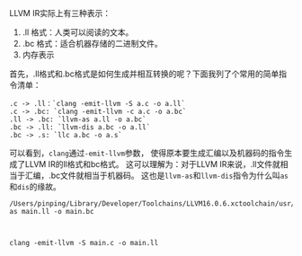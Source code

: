 LLVM IR实际上有三种表示：

1. .ll 格式：人类可以阅读的文本。
2. .bc 格式：适合机器存储的二进制文件。
3. 内存表示

首先，.ll格式和.bc格式是如何生成并相互转换的呢？下面我列了个常用的简单指令清单：

````
.c -> .ll：`clang -emit-llvm -S a.c -o a.ll`
.c -> .bc: `clang -emit-llvm -c a.c -o a.bc`
.ll -> .bc: `llvm-as a.ll -o a.bc`
.bc -> .ll: `llvm-dis a.bc -o a.ll`
.bc -> .s: `llc a.bc -o a.s`
````

可以看到，`clang`通过`-emit-llvm`参数， 使得原本要生成汇编以及机器码的指令生成了LLVM IR的ll格式和bc格式。 这可以理解为：对于LLVM IR来说，.ll文件就相当于汇编，.bc文件就相当于机器码。 这也是`llvm-as`和`llvm-dis`指令为什么叫`as`和`dis`的缘故。





```
/Users/pinping/Library/Developer/Toolchains/LLVM16.0.6.xctoolchain/usr/bin/llvm-as main.ll -o main.bc



clang -emit-llvm -S main.c -o main.ll


```

